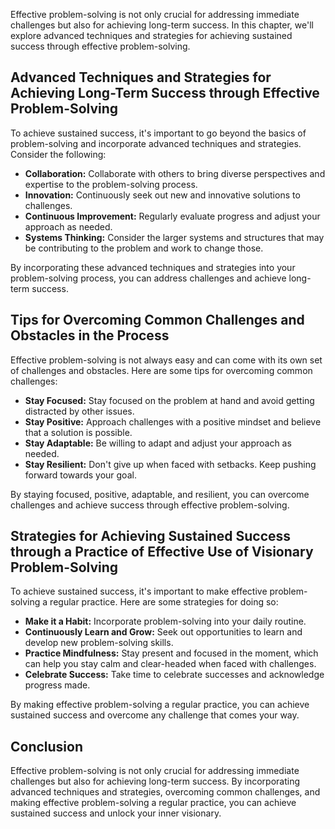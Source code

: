 
Effective problem-solving is not only crucial for addressing immediate challenges but also for achieving long-term success. In this chapter, we'll explore advanced techniques and strategies for achieving sustained success through effective problem-solving.

Advanced Techniques and Strategies for Achieving Long-Term Success through Effective Problem-Solving
----------------------------------------------------------------------------------------------------

To achieve sustained success, it's important to go beyond the basics of problem-solving and incorporate advanced techniques and strategies. Consider the following:

* **Collaboration:** Collaborate with others to bring diverse perspectives and expertise to the problem-solving process.
* **Innovation:** Continuously seek out new and innovative solutions to challenges.
* **Continuous Improvement:** Regularly evaluate progress and adjust your approach as needed.
* **Systems Thinking:** Consider the larger systems and structures that may be contributing to the problem and work to change those.

By incorporating these advanced techniques and strategies into your problem-solving process, you can address challenges and achieve long-term success.

Tips for Overcoming Common Challenges and Obstacles in the Process
------------------------------------------------------------------

Effective problem-solving is not always easy and can come with its own set of challenges and obstacles. Here are some tips for overcoming common challenges:

* **Stay Focused:** Stay focused on the problem at hand and avoid getting distracted by other issues.
* **Stay Positive:** Approach challenges with a positive mindset and believe that a solution is possible.
* **Stay Adaptable:** Be willing to adapt and adjust your approach as needed.
* **Stay Resilient:** Don't give up when faced with setbacks. Keep pushing forward towards your goal.

By staying focused, positive, adaptable, and resilient, you can overcome challenges and achieve success through effective problem-solving.

Strategies for Achieving Sustained Success through a Practice of Effective Use of Visionary Problem-Solving
-----------------------------------------------------------------------------------------------------------

To achieve sustained success, it's important to make effective problem-solving a regular practice. Here are some strategies for doing so:

* **Make it a Habit:** Incorporate problem-solving into your daily routine.
* **Continuously Learn and Grow:** Seek out opportunities to learn and develop new problem-solving skills.
* **Practice Mindfulness:** Stay present and focused in the moment, which can help you stay calm and clear-headed when faced with challenges.
* **Celebrate Success:** Take time to celebrate successes and acknowledge progress made.

By making effective problem-solving a regular practice, you can achieve sustained success and overcome any challenge that comes your way.

Conclusion
----------

Effective problem-solving is not only crucial for addressing immediate challenges but also for achieving long-term success. By incorporating advanced techniques and strategies, overcoming common challenges, and making effective problem-solving a regular practice, you can achieve sustained success and unlock your inner visionary.
